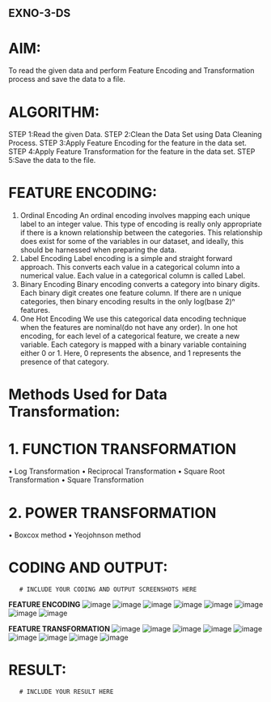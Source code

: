 ## EXNO-3-DS

# AIM:
To read the given data and perform Feature Encoding and Transformation process and save the data to a file.

# ALGORITHM:
STEP 1:Read the given Data.
STEP 2:Clean the Data Set using Data Cleaning Process.
STEP 3:Apply Feature Encoding for the feature in the data set.
STEP 4:Apply Feature Transformation for the feature in the data set.
STEP 5:Save the data to the file.

# FEATURE ENCODING:
1. Ordinal Encoding
An ordinal encoding involves mapping each unique label to an integer value. This type of encoding is really only appropriate if there is a known relationship between the categories. This relationship does exist for some of the variables in our dataset, and ideally, this should be harnessed when preparing the data.
2. Label Encoding
Label encoding is a simple and straight forward approach. This converts each value in a categorical column into a numerical value. Each value in a categorical column is called Label.
3. Binary Encoding
Binary encoding converts a category into binary digits. Each binary digit creates one feature column. If there are n unique categories, then binary encoding results in the only log(base 2)ⁿ features.
4. One Hot Encoding
We use this categorical data encoding technique when the features are nominal(do not have any order). In one hot encoding, for each level of a categorical feature, we create a new variable. Each category is mapped with a binary variable containing either 0 or 1. Here, 0 represents the absence, and 1 represents the presence of that category.

# Methods Used for Data Transformation:
  # 1. FUNCTION TRANSFORMATION
• Log Transformation
• Reciprocal Transformation
• Square Root Transformation
• Square Transformation
  # 2. POWER TRANSFORMATION
• Boxcox method
• Yeojohnson method

# CODING AND OUTPUT:
       # INCLUDE YOUR CODING AND OUTPUT SCREENSHOTS HERE
**FEATURE ENCODING**
![image](https://github.com/user-attachments/assets/10dbdc3a-c78c-4477-b361-b1790c743454)
![image](https://github.com/user-attachments/assets/bb6cd367-689f-479d-890d-ad9bc3e2063c)
![image](https://github.com/user-attachments/assets/8e907f92-b95c-4409-a2ac-b9b2b694d184)
![image](https://github.com/user-attachments/assets/aa495997-1117-4b00-b197-0a5a32a9f553)
![image](https://github.com/user-attachments/assets/ea4b4520-3504-46a5-8a6e-a927d54e08f5)
![image](https://github.com/user-attachments/assets/5334bebf-6954-4dfa-9136-9e8ff778637d)
![image](https://github.com/user-attachments/assets/e17c8bdb-f092-475b-bad7-b59b2964a58a)
![image](https://github.com/user-attachments/assets/00e936b7-cc67-44d1-b3e7-bf4e1c1b3ca6)

**FEATURE TRANSFORMATION**
![image](https://github.com/user-attachments/assets/cb37b519-b696-434c-9f5d-f9cf0cf4dae1)
![image](https://github.com/user-attachments/assets/1c2071fb-da9e-4826-86fb-697939cf341c)
![image](https://github.com/user-attachments/assets/861f77b4-d9db-498c-b830-991dd44aed19)
![image](https://github.com/user-attachments/assets/7d1383b2-f5e3-460c-9294-04dae6fe7ba1)
![image](https://github.com/user-attachments/assets/ced8cbb3-3111-42bf-b7c2-8977a9a04137)
![image](https://github.com/user-attachments/assets/8107fc38-b658-4042-bd82-298a348547af)
![image](https://github.com/user-attachments/assets/d1866d95-5a7f-4224-9e6b-45173fb71245)
![image](https://github.com/user-attachments/assets/42d837a6-30ec-4f2b-ae26-7422c12f8959)
![image](https://github.com/user-attachments/assets/bec9a130-da99-4a46-ace3-7f3f832e85df)



       
# RESULT:
       # INCLUDE YOUR RESULT HERE

       
